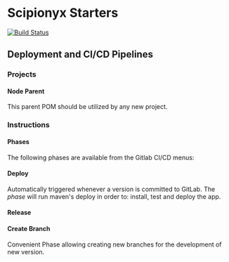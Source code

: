 # Scipionyx Starters

[![Build Status](https://travis-ci.org/ScipionyxIO/product-common-starters.svg?branch=master)](https://travis-ci.org/ScipionyxIO/product-common-starters)

## Deployment and CI/CD Pipelines

### Projects
#### Node Parent
This parent POM should be utilized by any new project.

### Instructions
#### Phases
The following phases are available from the Gitlab CI/CD menus:
#### Deploy
Automatically triggered whenever a version is committed to GitLab.
The *phase* will run maven's deploy in order to: install, test and deploy the app. 
#### Release
#### Create Branch
Convenient Phase allowing creating new branches for the development of new version.